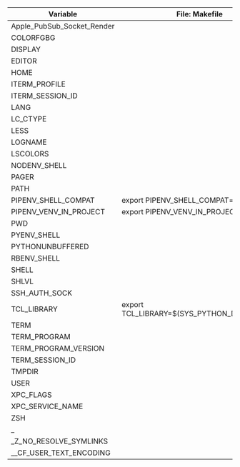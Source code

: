 | Variable | File: Makefile | Environment: localhost |
| --- | --- | --- |
| Apple_PubSub_Socket_Render |  | /private/tmp/com.apple.launchd.nrZi3reTzn/Render |
| COLORFGBG |  | 7;0 |
| DISPLAY |  | /private/tmp/com.apple.launchd.VvcjHcLdIj/org.macosforge.xquartz:0 |
| EDITOR |  | vim |
| HOME |  | /Users/Browning |
| ITERM_PROFILE |  | Default |
| ITERM_SESSION_ID |  | w0t0p1:2FAF38A5-144D-440E-96BE-A77A2A6B1E05 |
| LANG |  | en_US.UTF-8 |
| LC_CTYPE |  | en_US.UTF-8 |
| LESS |  | -R |
| LOGNAME |  | Browning |
| LSCOLORS |  | Gxfxcxdxbxegedabagacad |
| NODENV_SHELL |  | zsh |
| PAGER |  | less |
| PATH |  | /Users/Browning/.nodenv/shims:/Users/Browning/.pyenv/shims:/Users/Browning/.rbenv/shims:/usr/local/bin:/usr/bin:/bin:/usr/sbin:/sbin:/opt/X11/bin:/usr/local/sbin |
| PIPENV_SHELL_COMPAT | export PIPENV_SHELL_COMPAT=true | true |
| PIPENV_VENV_IN_PROJECT | export PIPENV_VENV_IN_PROJECT=true | true |
| PWD |  | /Users/Browning/Programs/env-diff |
| PYENV_SHELL |  | zsh |
| PYTHONUNBUFFERED |  | 1 |
| RBENV_SHELL |  | zsh |
| SHELL |  | /bin/zsh |
| SHLVL |  | 2 |
| SSH_AUTH_SOCK |  | /private/tmp/com.apple.launchd.P6JjGY6DVv/Listeners |
| TCL_LIBRARY | export TCL_LIBRARY=$(SYS_PYTHON_DIR)\\tcl\\tcl8.5 |  |
| TERM |  | xterm-256color |
| TERM_PROGRAM |  | iTerm.app |
| TERM_PROGRAM_VERSION |  | 3.0.15 |
| TERM_SESSION_ID |  | w0t0p1:2FAF38A5-144D-440E-96BE-A77A2A6B1E05 |
| TMPDIR |  | /var/folders/h1/2b6gts3x37zcnj5khyv8y5180000gn/T/ |
| USER |  | Browning |
| XPC_FLAGS |  | 0x0 |
| XPC_SERVICE_NAME |  | 0 |
| ZSH |  | /Users/Browning/.oh-my-zsh |
| _ |  | /usr/bin/env |
| _Z_NO_RESOLVE_SYMLINKS |  | true |
| __CF_USER_TEXT_ENCODING |  | 0x1F5:0x0:0x0 |
